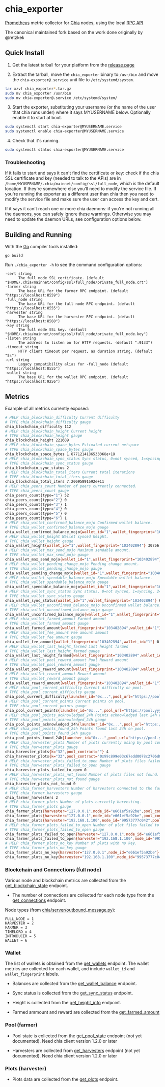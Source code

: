 # chia_exporter

[Prometheus](https://prometheus.io) metric collector for
[Chia](https://chia.net) nodes, using the local [RPC
API](https://github.com/Chia-Network/chia-blockchain/wiki/RPC-Interfaces)

The canonical maintained fork based on the work done originally by @retzkek

## Quick Install

1. Get the latest tarball for your platform from the [release
   page](https://github.com/artanicus/chia_exporter/releases)

2. Extract the tarball, move the `chia_exporter` binary to `/usr/bin` and move
   the `chia-exporter@.service` unit file to `/etc/systemd/system`.

``` sh
tar xzvf chia_exporter*.tar.gz
sudo mv chia_exporter /usr/bin
sudo mv chia-exporter@.service /etc/systemd/system/
```

3. Start the exporter, substituting your username (or the name of the user that
   chia runs under) where it says MYUSERNAME below. Optionally enable it to
   start at boot.

``` sh
sudo systemctl start chia-exporter@MYUSERNAME.service
sudo systemctl enable chia-exporter@MYUSERNAME.service
```

4. Check that it's running.

``` sh
sudo systemctl status chia-exporter@MYUSERNAME.service
```

### Troubleshooting

If it fails to start and says it can't find the certificate or key: check if the
chia SSL certificate and key (needed to talk to the APIs) are in
`/home/MYUSERNAME/.chia/mainnet/config/ssl/full_node`, which is the default
location. If they're somewhere else you'll need to modify the service file. If
you're running the exporter as a different user than chia then you need to
modify the service file and make sure the user can access the key and cert.

If it says it can't reach one or more chia daemons: if you're not running all
the daemons, you can safely ignore these warnings. Otherwise you may need to
update the daemon URLs, see configuration options below.

## Building and Running

With the [Go](http://golang.org) compiler tools installed:

    go build

Run `./chia_exporter -h` to see the command configuration options:

    -cert string
          The full node SSL certificate. (default "$HOME/.chia/mainnet/config/ssl/full_node/private_full_node.crt")
    -farmer string
          The base URL for the farmer RPC endpoint. (default "https://localhost:8559")
    -full_node string
          The base URL for the full node RPC endpoint. (default "https://localhost:8555")
    -harvester string
          The base URL for the harvester RPC endpoint. (default "https://localhost:8560")
    -key string
          The full node SSL key. (default "$HOME/.chia/mainnet/config/ssl/full_node/private_full_node.key")
    -listen string
          The address to listen on for HTTP requests. (default ":9133")
    -timeout string
          HTTP client timeout per request, as duration string. (default "5s")
    -url string
          Legacy compatibility alias for -full_node (default "https://localhost:8555")
    -wallet string
          The base URL for the wallet RPC endpoint. (default "https://localhost:9256")

## Metrics

Example of all metrics currently exposed:

``` sh
# HELP chia_blockchain_difficulty Current difficulty
# TYPE chia_blockchain_difficulty gauge
chia_blockchain_difficulty 112
# HELP chia_blockchain_height Current height
# TYPE chia_blockchain_height gauge
chia_blockchain_height 221609
# HELP chia_blockchain_space_bytes Estimated current netspace
# TYPE chia_blockchain_space_bytes gauge
chia_blockchain_space_bytes 1.8771214186533368e+18
# HELP chia_blockchain_sync_status Sync status, 0=not synced, 1=syncing, 2=synced
# TYPE chia_blockchain_sync_status gauge
chia_blockchain_sync_status 2
# HELP chia_blockchain_total_iters Current total iterations
# TYPE chia_blockchain_total_iters gauge
chia_blockchain_total_iters 7.20695891692e+11
# HELP chia_peers_count Number of peers currently connected.
# TYPE chia_peers_count gauge
chia_peers_count{type="1"} 52
chia_peers_count{type="2"} 0
chia_peers_count{type="3"} 1
chia_peers_count{type="4"} 0
chia_peers_count{type="5"} 0
chia_peers_count{type="6"} 1
# HELP chia_wallet_confirmed_balance_mojo Confirmed wallet balance.
# TYPE chia_wallet_confirmed_balance_mojo gauge
chia_wallet_confirmed_balance_mojo{wallet_id="1",wallet_fingerprint="103402894"} 100
# HELP chia_wallet_height Wallet synced height.
# TYPE chia_wallet_height gauge
chia_wallet_height{wallet_id="1",wallet_fingerprint="103402894"} 30756
# HELP chia_wallet_max_send_mojo Maximum sendable amount.
# TYPE chia_wallet_max_send_mojo gauge
chia_wallet_max_send_mojo{wallet_id="1",wallet_fingerprint="103402894"} 100
# HELP chia_wallet_pending_change_mojo Pending change amount.
# TYPE chia_wallet_pending_change_mojo gauge
chia_wallet_pending_change_mojo{wallet_id="1",wallet_fingerprint="103402894"} 0
# HELP chia_wallet_spendable_balance_mojo Spendable wallet balance.
# TYPE chia_wallet_spendable_balance_mojo gauge
chia_wallet_spendable_balance_mojo{wallet_id="1",wallet_fingerprint="103402894"} 100
# HELP chia_wallet_sync_status Sync status, 0=not synced, 1=syncing, 2=synced
# TYPE chia_wallet_sync_status gauge
chia_wallet_sync_status{wallet_id="1",wallet_fingerprint="103402894"} 0
# HELP chia_wallet_unconfirmed_balance_mojo Unconfirmed wallet balance.
# TYPE chia_wallet_unconfirmed_balance_mojo gauge
chia_wallet_unconfirmed_balance_mojo{wallet_id="1",wallet_fingerprint="103402894"} 100
# HELP chia_wallet_farmed_amount Farmed amount
# TYPE chia_wallet_farmed_amount gauge
chia_wallet_farmed_amount{wallet_fingerprint="103402894",wallet_id="1"} 0
# HELP chia_wallet_fee_amount Fee amount amount
# TYPE chia_wallet_fee_amount gauge
chia_wallet_fee_amount{wallet_fingerprint="103402894",wallet_id="1"} 0
# HELP chia_wallet_last_height_farmed Last height farmed
# TYPE chia_wallet_last_height_farmed gauge
chia_wallet_last_height_farmed{wallet_fingerprint="103402894",wallet_id="1"} 0
# HELP chia_wallet_pool_reward_amount Pool Reward amount
# TYPE chia_wallet_pool_reward_amount gauge
chia_wallet_pool_reward_amount{wallet_fingerprint="103402894",wallet_id="1"} 0
# HELP chia_wallet_reward_amount Reward amount
# TYPE chia_wallet_reward_amount gauge
chia_wallet_reward_amount{wallet_fingerprint="103402894",wallet_id="1"} 0
# HELP chia_pool_current_difficulty Current difficulty on pool.
# TYPE chia_pool_current_difficulty gauge
chia_pool_current_difficulty{launcher_id="0x...",pool_url="https://pool.yyy.y"} 1
# HELP chia_pool_current_points Current points on pool.
# TYPE chia_pool_current_points gauge
chia_pool_current_points{launcher_id="0x...",pool_url="https://pool.yyy.y"} 12
# HELP chia_pool_points_acknowledged_24h Points acknowledged last 24h on pool.
# TYPE chia_pool_points_acknowledged_24h gauge
chia_pool_points_acknowledged_24h{launcher_id="0x...",pool_url="https://pool.yyy.y"} 5
# HELP chia_pool_points_found_24h Points found last 24h on pool.
# TYPE chia_pool_points_found_24h gauge
chia_pool_points_found_24h{launcher_id="0x...",pool_url="https://pool.yyy.y"} 5
# HELP chia_harvester_plots Number of plots currently using by pool contract key and k size.
# TYPE chia_harvester_plots gauge
chia_harvester_plots{k="32",pool_contract=""} 4
chia_harvester_plots{k="32",pool_contract="0x99c899e03c67edd0078c2706d856aef593c5c4eadb2d2b3670b1485ea1ad5aa2"} 136
# HELP chia_harvester_plots_failed_to_open Number of plots files failed to open.
# TYPE chia_harvester_plots_failed_to_open gauge
chia_harvester_plots_failed_to_open 0
# HELP chia_harvester_plots_not_found Number of plots files not found.
# TYPE chia_harvester_plots_not_found gauge
chia_harvester_plots_not_found 0
# HELP chia_farmer_harvesters Number of harvesters connected to the farmer.
# TYPE chia_farmer_harvesters gauge
chia_farmer_harvesters 2
# HELP chia_farmer_plots Number of plots currently harvesting.
# TYPE chia_farmer_plots gauge
chia_farmer_plots{harvester="127.0.0.1",node_id="e661ef5a92be",pool_contract_puzzle_hash="",pool_public_key="0x...",size="32"} 273
chia_farmer_plots{harvester="127.0.0.1",node_id="e661ef5a92be",pool_contract_puzzle_hash="0x...",pool_public_key="",size="32"} 260
chia_farmer_plots{harvester="192.168.1.100",node_id="99573777c042",pool_contract_puzzle_hash="0x...",pool_public_key="",size="32"} 90
# HELP chia_farmer_plots_failed_to_open Number of plot files failed to open.
# TYPE chia_farmer_plots_failed_to_open gauge
chia_farmer_plots_failed_to_open{harvester="127.0.0.1",node_id="e661ef5a92be"} 10
chia_farmer_plots_failed_to_open{harvester="192.168.1.100",node_id="99573777c042"} 0
# HELP chia_farmer_plots_no_key Number of plots with no key.
# TYPE chia_farmer_plots_no_key gauge
chia_farmer_plots_no_key{harvester="127.0.0.1",node_id="e661ef5a92be"} 0
chia_farmer_plots_no_key{harvester="192.168.1.100",node_id="99573777c042"} 0
```

### Blockchain and Connections (full node)

Various node and blockchain metrics are collected from the
[get_blockchain_state](https://github.com/Chia-Network/chia-blockchain/wiki/RPC-Interfaces#get_blockchain_state)
endpoint.

* The number of connections are collected for each node type from the
  [get_connections](https://github.com/Chia-Network/chia-blockchain/wiki/RPC-Interfaces#get_connections)
  endpoint.

Node types (from
[chia/server/outbound_message.py](https://github.com/Chia-Network/chia-blockchain/blob/main/chia/server/outbound_message.py#L10)):

    FULL_NODE = 1
    HARVESTER = 2
    FARMER = 3
    TIMELORD = 4
    INTRODUCER = 5
    WALLET = 6

### Wallet

The list of wallets is obtained from the
[get_wallets](https://github.com/Chia-Network/chia-blockchain/wiki/RPC-Interfaces#get_wallets)
endpoint. The wallet metrics are collected for each wallet, and include
`wallet_id` and `wallet_fingerprint` labels.

* Balances are collected from the
  [get_wallet_balance](https://github.com/Chia-Network/chia-blockchain/wiki/RPC-Interfaces#get_wallet_balance)
  endpoint.

* Sync status is collected from the
  [get_sync_status](https://github.com/Chia-Network/chia-blockchain/wiki/RPC-Interfaces#get_sync_status)
  endpoint.

* Height is collected from the
  [get_height_info](https://github.com/Chia-Network/chia-blockchain/wiki/RPC-Interfaces#get_height_info)
  endpoint.

* Farmed ammount and reward are collected from the
  [get_farmed_amount](https://github.com/Chia-Network/chia-blockchain/wiki/RPC-Interfaces#get_farmed_amount)

### Pool (farmer)

* Pool state is collected from the
  [get_pool_state](https://github.com/Chia-Network/chia-blockchain/wiki/RPC-Interfaces#get_pool_state)
  endpoint (not yet documented). Need chia client version 1.2.0 or later

* Harvesters are collected from [get_harvesters](https://github.com/Chia-Network/chia-blockchain/wiki/RPC-Interfaces#get_harvesters)
  endpoint (not yet documented). Need chia client version 1.2.0 or later

### Plots (harvester)

* Plots data are collected from the
  [get_plots](https://github.com/Chia-Network/chia-blockchain/wiki/RPC-Interfaces#get_plots)
  endpoint.

